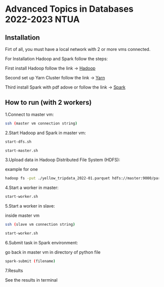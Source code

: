 # Advanced Topics in Databases 2022-2023 NTUA

## Installation

Firt of all, you must have a local network with 2 or more vms connected.

For Installation Hadoop and Spark follow the steps:

First install Hadoop follow the link -> [Hadoop](https://sparkbyexamples.com/hadoop/apache-hadoop-installation/)

Second set up Yarn Cluster follow the link -> [Yarn](https://sparkbyexamples.com/hadoop/yarn-setup-and-run-map-reduce-program/)

Third install Spark with pdf adove or follow the link -> [Spark](https://sparkbyexamples.com/spark/spark-setup-on-hadoop-yarn/)

## How to run (with 2 workers)

1.Connect to master vm:

```bash
ssh (master vm connection string)
```
2.Start Hadoop and Spark in master vm:

```bash
start-dfs.sh
```
```bash
start-master.sh
```
3.Upload data in Hadoop Distributed File System (HDFS):

example for one

```bash
hadoop fs -put ./yellow_tripdata_2022-01.parquet hdfs://master:9000/par/yellow_tripdata_2022-01.parquet
```
4.Start a worker in master:

```bash
start-worker.sh
```
5.Start a worker in slave:

inside master vm

```bash
ssh (slave vm connection string)
```
```bash
start-worker.sh
```

6.Submit task in Spark environment:

go back in master vm in directory of python file 

```bash
spark-submit (filename)
```

7.Results

See the results in terminal 

